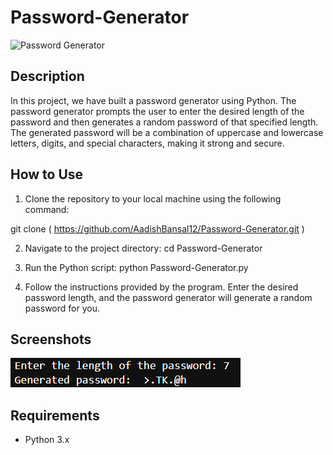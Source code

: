 # Password-Generator

![Password Generator](https://media.istockphoto.com/id/1367134732/vector/password-storage-and-data-encryption-flat-scene.jpg?s=612x612&w=0&k=20&c=cg8bBM1Sx-xj_ZnWgymVi_3XLWyDxv6GK8Kgc2C3Sl4=)

## Description

In this project, we have built a password generator using Python. The password generator prompts the user to enter the desired length of the password and then generates a random password of that specified length. The generated password will be a combination of uppercase and lowercase letters, digits, and special characters, making it strong and secure.

## How to Use

1. Clone the repository to your local machine using the following command:
   
git clone ( https://github.com/AadishBansal12/Password-Generator.git )

2. Navigate to the project directory:
cd Password-Generator

3. Run the Python script:
python Password-Generator.py


4. Follow the instructions provided by the program. Enter the desired password length, and the password generator will generate a random password for you.

## Screenshots

![Password Generator Screenshot](https://github.com/AadishBansal12/Password-Generator/blob/main/Screenshot%202023-08-06%20121836.png?raw=true)

## Requirements

- Python 3.x



